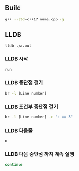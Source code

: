 ## Build

```sh
g++ --std=c++17 name.cpp -g
```

## LLDB

```sh
lldb ./a.out
```

### LLDB 시작

```sh
run
```

### LLDB 중단점 걸기

```sh
br -l [Line number]
```

### LLDB 조건부 중단점 걸기

```sh
br -l [Line number] -c "i == 3"
```

### LLDB 다음줄

```sh
n
```

### LLDB 다음 중단점 까지 계속 실행

```sh
continue
```
